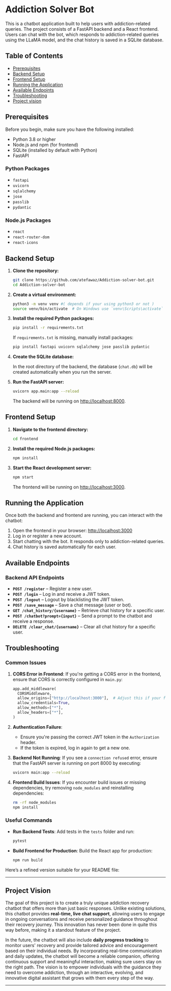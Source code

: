 # Addiction Solver Bot

This is a chatbot application built to help users with addiction-related queries. The project consists of a FastAPI backend and a React frontend. Users can chat with the bot, which responds to addiction-related queries using the LLaMA model, and the chat history is saved in a SQLite database.

## Table of Contents

- [Prerequisites](#prerequisites)
- [Backend Setup](#backend-setup)
- [Frontend Setup](#frontend-setup)
- [Running the Application](#running-the-application)
- [Available Endpoints](#available-endpoints)
- [Troubleshooting](#troubleshooting)
- [Project vision](#Project-Vision)


## Prerequisites

Before you begin, make sure you have the following installed:

- Python 3.8 or higher
- Node.js and npm (for frontend)
- SQLite (installed by default with Python)
- FastAPI

### Python Packages

- `fastapi`
- `uvicorn`
- `sqlalchemy`
- `jose`
- `passlib`
- `pydantic`

### Node.js Packages

- `react`
- `react-router-dom`
- `react-icons`

## Backend Setup

1. **Clone the repository:**

   ```bash
   git clone https://github.com/atefawaz/Addiction-solver-bot.git
   cd Addiction-solver-bot
   ```

2. **Create a virtual environment:**

   ```bash
   python3 -m venv venv #( depends if your using python3 or not )
   source venv/bin/activate  # On Windows use `venv\Scripts\activate`
   ```

3. **Install the required Python packages:**

   ```bash
   pip install -r requirements.txt
   ```

   If `requirements.txt` is missing, manually install packages:

   ```bash
   pip install fastapi uvicorn sqlalchemy jose passlib pydantic
   ```

4. **Create the SQLite database:**

   In the root directory of the backend, the database (`chat.db`) will be created automatically when you run the server.

5. **Run the FastAPI server:**

   ```bash
   uvicorn app.main:app --reload
   ```

   The backend will be running on [http://localhost:8000](http://localhost:8000).

## Frontend Setup

1. **Navigate to the frontend directory:**

   ```bash
   cd frontend
   ```

2. **Install the required Node.js packages:**

   ```bash
   npm install
   ```

3. **Start the React development server:**

   ```bash
   npm start
   ```

   The frontend will be running on [http://localhost:3000](http://localhost:3000).

## Running the Application

Once both the backend and frontend are running, you can interact with the chatbot:

1. Open the frontend in your browser: [http://localhost:3000](http://localhost:3000)
2. Log in or register a new account.
3. Start chatting with the bot. It responds only to addiction-related queries.
4. Chat history is saved automatically for each user.

## Available Endpoints

### Backend API Endpoints

- **`POST /register`** – Register a new user.
- **`POST /login`** – Log in and receive a JWT token.
- **`POST /logout`** – Logout by blacklisting the JWT token.
- **`POST /save_message`** – Save a chat message (user or bot).
- **`GET /chat_history/{username}`** – Retrieve chat history for a specific user.
- **`POST /chatbot?prompt={input}`** – Send a prompt to the chatbot and receive a response.
- **`DELETE /clear_chat/{username}`** – Clear all chat history for a specific user.

## Troubleshooting

### Common Issues

1. **CORS Error in Frontend**:
   If you're getting a CORS error in the frontend, ensure that CORS is correctly configured in `main.py`:
   ```python
   app.add_middleware(
     CORSMiddleware,
     allow_origins=["http://localhost:3000"],  # Adjust this if your frontend is hosted elsewhere
     allow_credentials=True,
     allow_methods=["*"],
     allow_headers=["*"],
   )
   ```

2. **Authentication Failure**:
   - Ensure you're passing the correct JWT token in the `Authorization` header.
   - If the token is expired, log in again to get a new one.

3. **Backend Not Running**:
   If you see a `connection refused` error, ensure that the FastAPI server is running on port 8000 by executing:
   ```bash
   uvicorn main:app --reload
   ```

4. **Frontend Build Issues**:
   If you encounter build issues or missing dependencies, try removing `node_modules` and reinstalling dependencies:
   ```bash
   rm -rf node_modules
   npm install
   ```

### Useful Commands

- **Run Backend Tests**:
  Add tests in the `tests` folder and run:
  ```bash
  pytest
  ```

- **Build Frontend for Production**:
  Build the React app for production:
  ```bash
  npm run build
  ```

Here’s a refined version suitable for your README file:

---

## Project Vision

The goal of this project is to create a truly unique addiction recovery chatbot that offers more than just basic responses. Unlike existing solutions, this chatbot provides **real-time, live chat support**, allowing users to engage in ongoing conversations and receive personalized guidance throughout their recovery journey. This innovation has never been done in quite this way before, making it a standout feature of the project.

In the future, the chatbot will also include **daily progress tracking** to monitor users' recovery and provide tailored advice and encouragement based on their individual needs. By incorporating real-time communication and daily updates, the chatbot will become a reliable companion, offering continuous support and meaningful interaction, making sure users stay on the right path. The vision is to empower individuals with the guidance they need to overcome addiction, through an interactive, evolving, and innovative digital assistant that grows with them every step of the way.

---

